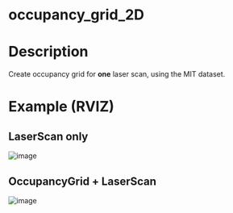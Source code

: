 # occupancy_grid_2D

# Description
Create occupancy grid for **one** laser scan, using the MIT dataset. 

# Example (RVIZ)
## LaserScan only
![image](https://user-images.githubusercontent.com/46351015/138931723-fa192986-b057-4d2c-b314-b9844b988c11.png)
## OccupancyGrid + LaserScan
![image](https://user-images.githubusercontent.com/46351015/138931878-39747788-5409-491e-8f23-60c0390d7feb.png)

